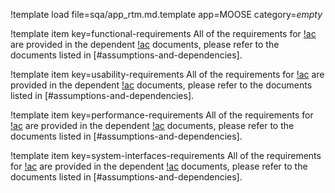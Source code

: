 !template load file=sqa/app_rtm.md.template app=MOOSE category=_empty_

!template item key=functional-requirements
All of the requirements for [!ac](MOOSE) are provided in the dependent [!ac](RTM) documents, please
refer to the documents listed in [#assumptions-and-dependencies].

!template item key=usability-requirements
All of the requirements for [!ac](MOOSE) are provided in the dependent [!ac](RTM) documents, please
refer to the documents listed in [#assumptions-and-dependencies].

!template item key=performance-requirements
All of the requirements for [!ac](MOOSE) are provided in the dependent [!ac](RTM) documents, please
refer to the documents listed in [#assumptions-and-dependencies].

!template item key=system-interfaces-requirements
All of the requirements for [!ac](MOOSE) are provided in the dependent [!ac](RTM) documents, please
refer to the documents listed in [#assumptions-and-dependencies].
